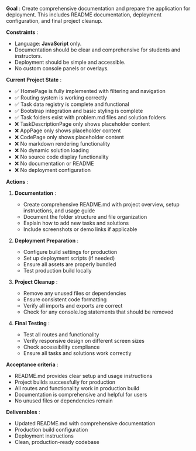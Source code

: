 **Goal** : Create comprehensive documentation and prepare the application for deployment. This includes README documentation, deployment configuration, and final project cleanup.

**Constraints** :

* Language: **JavaScript** only.
* Documentation should be clear and comprehensive for students and instructors.
* Deployment should be simple and accessible.
* No custom console panels or overlays.

**Current Project State** :

* ✅ HomePage is fully implemented with filtering and navigation
* ✅ Routing system is working correctly
* ✅ Task data registry is complete and functional
* ✅ Bootstrap integration and basic styling is complete
* ✅ Task folders exist with problem.md files and solution folders
* ❌ TaskDescriptionPage only shows placeholder content
* ❌ AppPage only shows placeholder content  
* ❌ CodePage only shows placeholder content
* ❌ No markdown rendering functionality
* ❌ No dynamic solution loading
* ❌ No source code display functionality
* ❌ No documentation or README
* ❌ No deployment configuration

**Actions** :

1. **Documentation** :
   * Create comprehensive README.md with project overview, setup instructions, and usage guide
   * Document the folder structure and file organization
   * Explain how to add new tasks and solutions
   * Include screenshots or demo links if applicable

2. **Deployment Preparation** :
   * Configure build settings for production
   * Set up deployment scripts (if needed)
   * Ensure all assets are properly bundled
   * Test production build locally

3. **Project Cleanup** :
   * Remove any unused files or dependencies
   * Ensure consistent code formatting
   * Verify all imports and exports are correct
   * Check for any console.log statements that should be removed

4. **Final Testing** :
   * Test all routes and functionality
   * Verify responsive design on different screen sizes
   * Check accessibility compliance
   * Ensure all tasks and solutions work correctly

**Acceptance criteria** :

* README.md provides clear setup and usage instructions
* Project builds successfully for production
* All routes and functionality work in production build
* Documentation is comprehensive and helpful for users
* No unused files or dependencies remain

**Deliverables** :

* Updated README.md with comprehensive documentation
* Production build configuration
* Deployment instructions
* Clean, production-ready codebase
